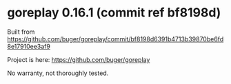 # goreplay 0.16.1 (commit ref bf8198d)

Built from https://github.com/buger/goreplay/commit/bf8198d6391b4713b39870be6fd8e17910ee3af9

Project is here: https://github.com/buger/goreplay 

No warranty, not thoroughly tested.
